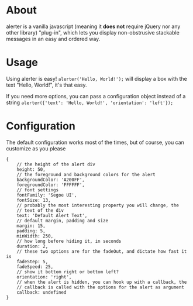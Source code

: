 # About
alerter is a vanilla javascript (meaning it **does not** require jQuery nor any 
other library) "plug-in", which lets you display non-obstrusive stackable 
messages in an easy and ordered way.

# Usage
Using alerter is easy! ```alerter('Hello, World!');``` will display a box with
the text "Hello, World!", it's that easy.

If you need more options, you can pass a configuration object instead of a 
string ```alerter({'text': 'Hello, World!', 'orientation': 'left'});```

# Configuration
The default configuration works most of the times, but of course, you can 
customize as you please

```
{
    // the height of the alert div
    height: 50,
    // the foreground and background colors for the alert
    backgroundColor: 'A200FF',
    foregroundColor: 'FFFFFF',
    // font settings
    fontFamily: 'Segoe UI',
    fontSize: 13,
    // probably the most interesting property you will change, the
    // text of the div
    text: 'Default Alert Text',
    // default margin, padding and size
    margin: 15,
    padding: 5,
    minWidth: 250,
    // how long before hiding it, in seconds
    duration: 2,
    // these two options are for the fadeOut, and dictate how fast it is
    fadeStep: 5,
    fadeSpeed: 25,
    // show it bottom right or bottom left? 
    orientation: 'right',
    // when the alert is hidden, you can hook up with a callback, the
    // callback is called with the options for the alert as argument
    callback: undefined
}
```